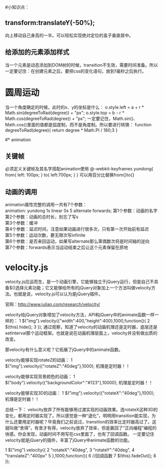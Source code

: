 #小知识点：  
## transform:translateY(-50%);  
向上移动自己身高的一半。可以轻松实现绝对定位的盒子垂直居中。  

## 给添加的元素添加样式
当一个元素是动态添加到DOM树的时候，transition不生效，需要时间准备。所以一定要记住：在创建元素之后，要把css的变化语句，放到1毫秒之后执行。


# 圆周运动
当一个角度确定的时候，此时的x、y的坐标是什么：
	o.style.left = a + r * Math.sin(degreeToRad(degree)) + "px";
	o.style.top = b - r * Math.cos(degreeToRad(degree))  + "px";
一定要记住，Math.sin()、Math.cos()里面的值都是弧度制，而不是角度制。所以要进行转换：
	function degreeToRad(degree){
		return degree * Math.PI / 180;3	}
    
#* animation

## 关键帧
必须定义关键帧及其名字搭配animation使用
    @-webkit-keyframes yundong{
        from{
            left: 100px;
        }
        to{
            left:700px;
        }
    }
可以用百分比替换from{}to{}


## 动画的调用
animation属性完整的调用一共有7个参数：  
	animation: yundong 1s linear 0s 5 alternate forwards;
第1个参数：动画的名字  
第2个参数：动画的总时长，别忘了写s  
第3个参数：缓冲  
第4个参数：延迟时间，注意如果动画进行很多次，只有第一次开始前有延迟  
第5个参数：运动次数，要无限次写infinite  
第6个参数：是否来回运动，如果写alternate那么第偶数次将是时间轴的逆向  
第7个参数：forwards表示当运动结束之后让这个元素保留在原地  

# velocity.js
velocity.js应运而生，是一个动画引擎，它能够独立于jQuery运行，但是自己不具备$()选择元素功能；它又能够给所有的jQuery对象加上一个方法叫做velocity方法。也就是说，velocity.js可以认为是jQuery插件。

官网：http://www.julian.com/research/velocity/

velocity给jQuery对象增加了velocity方法，API和jQuery中的animate函数一样一样的：
1	$("img").velocity({"width":400,"height":400},1000,function(){
2		$(this).hide();
3	});
通过观察，知道了velocity的动画机理还是定时器，底层还是setInterval那个运动框架。也就是说在动画机理层面上，velocity并没有做出质的改变。

那velocity有什么意义呢？它拓展了jQuery中的animate函数。

 
velocity能够实现rotateZ的动画：
1	$("img").velocity({"rotateZ":"40deg"},1000);
机理是定时器！！

velocity能够实现背景颜色的动画：
1	$("body").velocity({"backgroundColor":"#123"},10000);
机理是定时器！！

velocity能够实现3D的动画：
1	$("img").velocity({"rotateX":"40deg"},1000);
机理是定时器！！

总结一下：
velocity放弃了所有能够用过渡实现的动画效果。连rotateX这种3D的变化，都用定时器实现了。所以感觉是一种“退化”，明明用transition能实现，为什么还要用定时器呢？毕竟我们之前说过，transition的效率比定时器高过了。这就叫做“舍得”，有舍才有得，velocity放弃了效率，但是赢回了“正向编程”编程的快感。你会发现，动画时间不用写在css里面了，也有了回调函数。
一定要记住velocity就是jQuery的插件，丰富了jQuery中animate函数的功能。

1	$("img").velocity({
2		"rotateX":"40deg",
3		"rotateY":"40deg",
4		"translateZ":"400px"
5	},1000,function(){
6		//回调函数
7		$(this).fadeOut();
8	});


